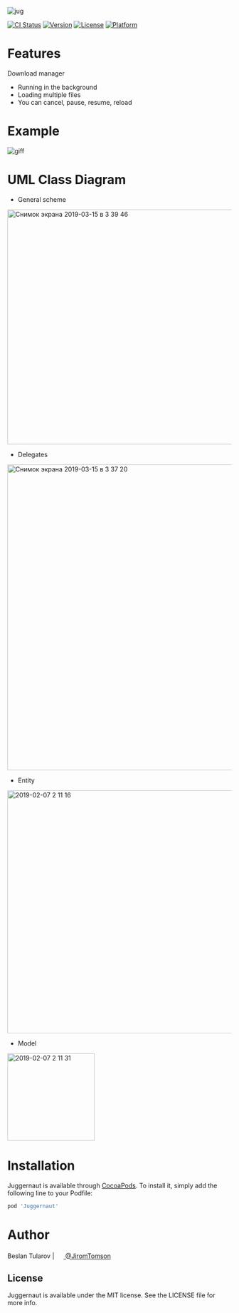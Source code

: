 ![jug](https://user-images.githubusercontent.com/4906243/52402027-3f99fb00-2ad4-11e9-9d9f-2ce05ca557d8.png)

[![CI Status](https://img.shields.io/travis/tularovbeslan@gmail.com/Juggernaut.svg?style=flat)](https://travis-ci.org/tularovbeslan@gmail.com/Juggernaut)
[![Version](https://img.shields.io/cocoapods/v/Juggernaut.svg?style=flat)](https://cocoapods.org/pods/Juggernaut)
[![License](https://img.shields.io/cocoapods/l/Juggernaut.svg?style=flat)](https://cocoapods.org/pods/Juggernaut)
[![Platform](https://img.shields.io/cocoapods/p/Juggernaut.svg?style=flat)](https://cocoapods.org/pods/Juggernaut)

# Features

Download manager

+ Running in the background
+ Loading multiple files
+ You can cancel, pause, resume, reload

# Example

![giff](https://user-images.githubusercontent.com/4906243/52477904-a262c380-2bb4-11e9-936f-a854f8572d05.gif)

# UML Class Diagram 

* General scheme

<img width="527" alt="Снимок экрана 2019-03-15 в 3 39 46" src="https://user-images.githubusercontent.com/4906243/54400467-0b69b980-46d4-11e9-8a9b-1cc156732b17.png">

* Delegates

<img width="686" alt="Снимок экрана 2019-03-15 в 3 37 20" src="https://user-images.githubusercontent.com/4906243/54400443-e1b09280-46d3-11e9-869e-60cc9e7f7411.png">

* Entity

<img width="545" alt="2019-02-07 2 11 16" src="https://user-images.githubusercontent.com/4906243/52380290-49910f00-2a7e-11e9-9c61-81deee374753.png">

* Model

<img width="196" alt="2019-02-07 2 11 31" src="https://user-images.githubusercontent.com/4906243/52380308-5877c180-2a7e-11e9-9acd-816d454eb908.png">



# Installation

Juggernaut is available through [CocoaPods](https://cocoapods.org). To install
it, simply add the following line to your Podfile:

```ruby
pod 'Juggernaut'
```

# Author

Beslan Tularov | <a href="url"><img src="https://user-images.githubusercontent.com/4906243/54856729-037dcb00-4d0d-11e9-9d6f-8a5b8e316ff8.png" height="17"> </a> [@JiromTomson](https://twitter.com/JiromTomson)

## License

Juggernaut is available under the MIT license. See the LICENSE file for more info.
